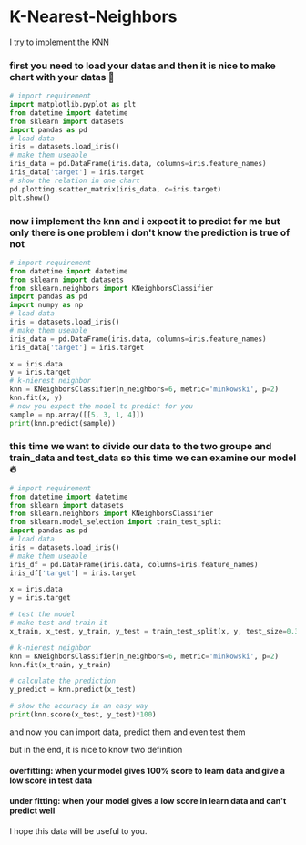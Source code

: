 # K-Nearest-Neighbors
I try to implement the KNN

### first you need to load your datas and then it is nice to make chart with your datas :art:
```python
# import requirement
import matplotlib.pyplot as plt
from datetime import datetime
from sklearn import datasets
import pandas as pd
# load data
iris = datasets.load_iris() 
# make them useable
iris_data = pd.DataFrame(iris.data, columns=iris.feature_names)
iris_data['target'] = iris.target
# show the relation in one chart
pd.plotting.scatter_matrix(iris_data, c=iris.target)
plt.show()
```
### now i implement the knn and i expect it to  predict for me but only there is one problem i don't know the prediction is true of not
```python
# import requirement
from datetime import datetime
from sklearn import datasets
from sklearn.neighbors import KNeighborsClassifier
import pandas as pd
import numpy as np
# load data
iris = datasets.load_iris() 
# make them useable
iris_data = pd.DataFrame(iris.data, columns=iris.feature_names)
iris_data['target'] = iris.target

x = iris.data
y = iris.target
# k-nierest neighbor
knn = KNeighborsClassifier(n_neighbors=6, metric='minkowski', p=2)
knn.fit(x, y)
# now you expect the model to predict for you
sample = np.array([[5, 3, 1, 4]])
print(knn.predict(sample))
```
### this time we want to divide our data to the two groupe and train_data and test_data so this time we can examine our model :fire:
```python
# import requirement
from datetime import datetime
from sklearn import datasets
from sklearn.neighbors import KNeighborsClassifier
from sklearn.model_selection import train_test_split
import pandas as pd
# load data
iris = datasets.load_iris() 
# make them useable
iris_df = pd.DataFrame(iris.data, columns=iris.feature_names)
iris_df['target'] = iris.target

x = iris.data
y = iris.target

# test the model 
# make test and train it
x_train, x_test, y_train, y_test = train_test_split(x, y, test_size=0.3, random_state=42, stratify=y)

# k-nierest neighbor
knn = KNeighborsClassifier(n_neighbors=6, metric='minkowski', p=2)
knn.fit(x_train, y_train)

# calculate the prediction
y_predict = knn.predict(x_test)

# show the accuracy in an easy way
print(knn.score(x_test, y_test)*100)
```
and now you can import data, predict them and even test them

but in the end, it is nice to know two definition 

#### overfitting: when your model gives 100% score to learn data and give a low score in test data
#### under fitting: when your model gives a low score in learn data and can't predict well

I hope this data will be useful to you.




